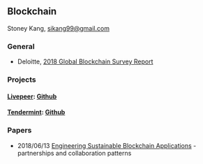 ## Blockchain
Stoney Kang, sikang99@gmail.com


### General
- Deloitte, [2018 Global Blockchain Survey Report](https://www2.deloitte.com/us/en/pages/consulting/articles/innovation-blockchain-survey.html)


### Projects
#### [Livepeer](https://livepeer.org/): [Github]()
#### [Tendermint](https://tendermint.com/): [Github](https://github.com/tendermint/tendermint)




### Papers
- 2018/06/13 [Engineering Sustainable Blockchain Applications](https://dl.eusset.eu/bitstream/20.500.12015/3161/1/blockchain2018_05.pdf)
		-  partnerships and collaboration patterns

